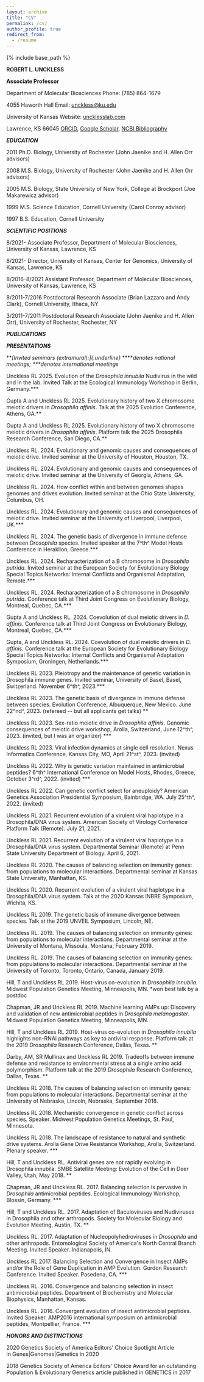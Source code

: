 ```yaml
---
layout: archive
title: "CV"
permalink: /cv/
author_profile: true
redirect_from:
  - /resume
---
```


{% include base_path %}

**ROBERT L. UNCKLESS**

**Associate Professor**

Department of Molecular Biosciences Phone: (785) 864-1679

4055 Haworth Hall Email: unckless@ku.edu

University of Kansas Website: [uncklesslab.com](http://uncklesslab.com/)

Lawrence, KS 66045 [ORCID](https://orcid.org/0000-0001-8586-7137),
[Google
Scholar](https://scholar.google.com/citations?user=bbIXpk0AAAAJ&hl=en),
[NCBI
Bibliography](https://www.ncbi.nlm.nih.gov/myncbi/robert.unckless.1/bibliography/public/)

***EDUCATION***

2011 Ph.D. Biology, University of Rochester (John Jaenike and H. Allen
Orr advisors)

2008 M.S. Biology, University of Rochester (John Jaenike and H. Allen
Orr advisors)

2005 M.S. Biology, State University of New York, College at Brockport
(Joe Makarewicz advisor)

1999 M.S. Science Education, Cornell University (Carol Conroy advisor)

1997 B.S. Education, Cornell University

***SCIENTIFIC POSITIONS***

8/2021- Associate Professor, Department of Molecular Biosciences,
University of Kansas, Lawrence, KS

8/2021- Director, University of Kansas, Center for Genomics, University
of Kansas, Lawrence, KS

8/2016-8/2021 Assistant Professor, Department of Molecular Biosciences,
University of Kansas, Lawrence, KS

8/2011-7/2016 Postdoctoral Research Associate (Brian Lazzaro and Andy
Clark), Cornell University, Ithaca, NY

3/2011-7/2011 Postdoctoral Research Associate (John Jaenike and H. Allen
Orr), University of Rochester, Rochester, NY

***PUBLICATIONS***

***PRESENTATIONS***

***[Invited seminars (extramural):]{.underline}* \*\****denotes national
meetings; \*\*\*denotes international meetings*

Unckless RL 2025. Evolution of the *Drosophila innubila* Nudivirus
in the wild and in the lab. Invited Talk at the Ecological Immunology
Workshop in Berlin, Germany.\*\*\*

Gupta A and Unckless RL 2025. Evolutionary history of two X
chromosome meiotic drivers in *Drosophila affinis*. Talk at the 2025
Evolution Conference, Athens, GA.\*\*

Gupta A and Unckless RL 2025. Evolutionary history of two X
chromosome meiotic drivers in *Drosophila affinis*. Platform talk the
2025 Drosophila Research Conference, San Diego, CA.\*\*

Unckless RL. 2024. Evolutionary and genomic causes and consequences
of meiotic drive. Invited seminar at the University of Houston, Houston,
TX.

Unckless RL. 2024. Evolutionary and genomic causes and consequences
of meiotic drive. Invited seminar at the University of Georgia, Athens,
GA.

Unckless RL. 2024. How conflict within and between genomes shapes
genomes and drives evolution. Invited seminar at the Ohio State
University, Columbus, OH.

Unckless RL. 2024. Evolutionary and genomic causes and consequences
of meiotic drive. Invited seminar at the University of Liverpool,
Liverpool, UK.\*\*\*

Unckless RL. 2024. The genetic basis of divergence in immune defense
between *Drosophila* species. Invited speaker at the 7^th^ Model Hosts
Conference in Heraklion, Greece.\*\*\*

Unckless RL. 2024. Recharacterization of a B chromosome in
*Drosophila putrida.* Invited seminar at the European Society for
Evolutionary Biology Special Topics Networks: Internal Conflicts and
Organismal Adaptation, Remote.\*\*\*

Unckless RL. 2024. Recharacterization of a B chromosome in
*Drosophila putrida.* Conference talk at Third Joint Congress on
Evolutionary Biology, Montreal, Quebec, CA.\*\*\*

Gupta A and Unckless RL. 2024. Coevolution of dual meiotic drivers
in *D. affinis.* Conference talk at Third Joint Congress on Evolutionary
Biology, Montreal, Quebec, CA.\*\*\*

Gupta, A and Unckless RL. 2024. Coevolution of dual meiotic drivers
in *D. affinis*. Conference talk at the European Society for
Evolutionary Biology Special Topics Networks: Internal Conflicts and
Organismal Adaptation Symposium, Groningen, Netherlands.\*\*\*

Unckless RL 2023. Pleiotropy and the maintenance of genetic
variation in Drosophila immune genes. Invited seminar, University of
Basel, Basel, Switzerland. November 6^th^, 2023.\*\*\*

Unckless RL 2023. The genetic basis of divergence in immune
defense between species. Evolution Conference, Albuquerque, New Mexico.
June 22^nd^, 2023. (refereed -- but all applicants get talks) \*\*

Unckless RL 2023. Sex-ratio meiotic drive in *Drosophila affinis*.
Genomic consequences of meiotic drive workshop, Arolla, Switzerland,
June 12^th^, 2023. (invited, but I was an organizer) \*\*\*

Unckless RL 2023. Viral infection dynamics at single cell
resolution. Nexus Informatics Conference, Kansas City, MO, April 21^st^,
2023. (invited)

Unckless RL 2022. Why is genetic variation maintained in
antimicrobial peptides? 6^th^ International Conference on Model Hosts,
Rhodes, Greece, October 3^rd^, 2022. (invited) \*\*\*

Unckless RL 2022. Can genetic conflict select for aneuploidy?
American Genetics Association Presidential Symposium, Bainbridge, WA.
July 25^th^, 2022. (invited)

Unckless RL 2021. Recurrent evolution of a virulent viral
haplotype in a Drosophila/DNA virus system. American Society of Virology
Conference Platform Talk (Remote). July 21, 2021.

Unckless RL 2021. Recurrent evolution of a virulent viral
haplotype in a Drosophila/DNA virus system. Departmental Seminar
(Remote) at Penn State University Department of Biology. April 6, 2021.

Unckless RL 2020. The causes of balancing selection on immunity
genes: from populations to molecular interactions. Departmental seminar
at Kansas State University, Manhattan, KS.

Unckless RL 2020. Recurrent evolution of a virulent viral
haplotype in a Drosophila/DNA virus system. Talk at the 2020 Kansas
INBRE Symposium, Wichita, KS.

Unckless RL 2019. The genetic basis of immune divergence between
species. Talk at the 2019 UNVEIL Symposium, Lincoln, NE.

Unckless RL. 2019. The causes of balancing selection on immunity
genes: from populations to molecular interactions. Departmental seminar
at the University of Montana, Missoula, Montana, February 2019.

Unckless RL. 2019. The causes of balancing selection on immunity
genes: from populations to molecular interactions. Departmental seminar
at the University of Toronto, Toronto, Ontario, Canada, January 2019.

Hill, T and Unckless RL 2019. Host-virus co-evolution in
*Drosophila innubila*. Midwest Population Genetics Meeting, Minneapolis,
MN. \*won best talk by a postdoc

Chapman, JR and Unckless RL 2019. Machine learning AMPs up:
Discovery and validation of new antimicrobial peptides in *Drosophila
melanogaster*. Midwest Population Genetics Meeting, Minneapolis, MN.

Hill, T and Unckless RL 2019. Host-virus co-evolution in
*Drosophila innubila* highlights non-RNAi pathways as key to antiviral
response. Platform talk at the 2019 *Drosophila* Research Conference,
Dallas, Texas. \*\*

Darby, AM, SR Mullinax and Unckless RL 2019. Tradeoffs between
immune defense and resistance to environmental stress at a single amino
acid polymorphism. Platform talk at the 2019 *Drosophila* Research
Conference, Dallas, Texas. \*\*

Unckless RL 2018. The causes of balancing selection on immunity
genes: from populations to molecular interactions. Departmental seminar
at the University of Nebraska, Lincoln, Nebraska, September 2018.

Unckless RL 2018. Mechanistic convergence in genetic conflict
across species. Speaker. Midwest Population Genetics Meetings, St. Paul,
Minnesota.

Unckless RL 2018. The landscape of resistance to natural and
synthetic drive systems. Arolla Gene Drive Resistance Workshop, Arolla,
Switzerland. Plenary speaker. \*\*\*

Hill, T and Unckless RL. Antiviral genes are not rapidly evolving in
Drosophila innubila. SMBE Satellite Meeting: Evolution of the Cell in
Deer Valley, Utah, May 2018. \*\*

Chapman, JR and Unckless RL. 2017. Balancing selection is pervasive
in *Drosophila* antimicrobial peptides. Ecological Immunology Workshop,
Blossin, Germany. \*\*\*

Hill, T and Unckless RL. 2017. Adaptation of Baculoviruses and
Nudiviruses in Drosophila and other arthropods. Society for Molecular
Biology and Evolution Meeting, Austin, TX. \*\*

Unckless RL. 2017. Adaptation of Nucleopolyhedroviruses in
*Drosophila* and other arthropods. Entomological Society of America's
North Central Branch Meeting. Invited Speaker. Indianapolis, IN.

Unckless RL 2017. Balancing Selection and Convergence in Insect
AMPs and/or the Role of Gene Duplication in AMP Evolution. Gordon
Research Conference. Invited Speaker. Pasedena, CA. \*\*\*

Unckless RL. 2016. Convergence and balancing selection in insect
antimicrobial peptides. Department of Biochemistry and Molecular
Biophysics, Manhattan, Kansas.

Unckless RL. 2016. Convergent evolution of insect antimicrobial
peptides. Invited Speaker. AMP2016 international symposium on
antimicrobial peptides, Montpellier, France. \*\*\*

***HONORS AND DISTINCTIONS***

2020 Genetics Society of America Editors' Choice Spotlight Article
in Genes\|Genomes\|Genetics in 2020

2018 Genetics Society of America Editors' Choice Award for an
outstanding Population & Evolutionary Genetics article published
in GENETICS in 2017